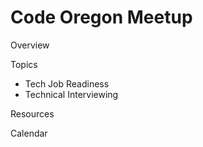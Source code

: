 # Code Oregon Meetup

Overview

Topics
* Tech Job Readiness
* Technical Interviewing
  
Resources

Calendar

